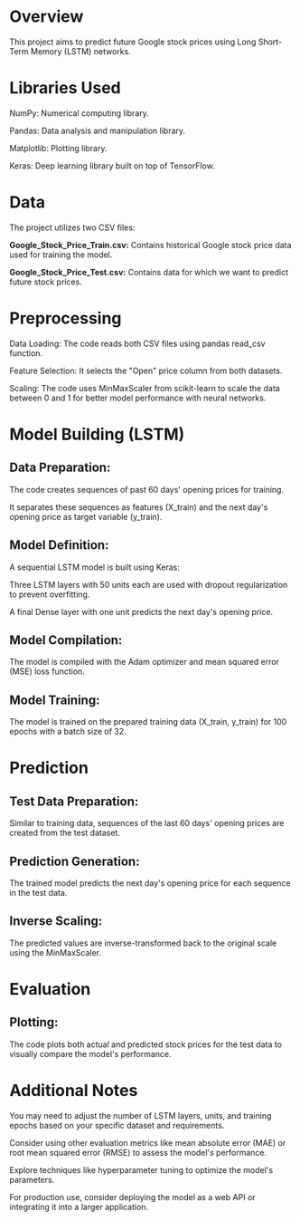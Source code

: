 
# Overview
This project aims to predict future Google stock prices using Long Short-Term Memory (LSTM) networks.

# Libraries Used
NumPy: Numerical computing library.

Pandas: Data analysis and manipulation library.

Matplotlib: Plotting library.

Keras: Deep learning library built on top of TensorFlow.

# Data
The project utilizes two CSV files:

**Google_Stock_Price_Train.csv:**
Contains historical Google stock price data used for training the model.

**Google_Stock_Price_Test.csv:**
Contains data for which we want to predict future stock prices.

# Preprocessing

Data Loading: The code reads both CSV files using pandas read_csv function.

Feature Selection: It selects the "Open" price column from both datasets.

Scaling: The code uses MinMaxScaler from scikit-learn to scale the data between 0 and 1 for better model performance with neural networks.

# Model Building (LSTM)

## Data Preparation:
The code creates sequences of past 60 days' opening prices for training.

It separates these sequences as features (X_train) and the next day's opening price as target variable (y_train).
## Model Definition: 
A sequential LSTM model is built using Keras:

Three LSTM layers with 50 units each are used with dropout regularization to prevent overfitting.

A final Dense layer with one unit predicts the next day's opening price.
## Model Compilation: 
The model is compiled with the Adam optimizer and mean squared error (MSE) loss function.
## Model Training: 
The model is trained on the prepared training data (X_train, y_train) for 100 epochs with a batch size of 32.
# Prediction
## Test Data Preparation: 
Similar to training data, sequences of the last 60 days' opening prices are created from the test dataset.
## Prediction Generation: 
The trained model predicts the next day's opening price for each sequence in the test data.
## Inverse Scaling: 
The predicted values are inverse-transformed back to the original scale using the MinMaxScaler.
# Evaluation
## Plotting: 
The code plots both actual and predicted stock prices for the test data to visually compare the model's performance.

# Additional Notes
You may need to adjust the number of LSTM layers, units, and training epochs based on your specific dataset and requirements.

Consider using other evaluation metrics like mean absolute error (MAE) or root mean squared error (RMSE) to assess the model's performance.

Explore techniques like hyperparameter tuning to optimize the model's parameters.

For production use, consider deploying the model as a web API or integrating it into a larger application.
